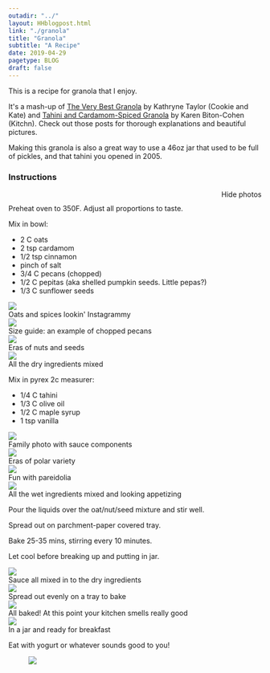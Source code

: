 ```yaml
---
outadir: "../"
layout: HHblogpost.html
link: "./granola"
title: "Granola"
subtitle: "A Recipe"
date: 2019-04-29
pagetype: BLOG
draft: false
---
```


This is a recipe for granola that I enjoy.

It's a mash-up of [The Very Best Granola](https://cookieandkate.com/2015/healthy-granola-recipe/) by Kathryne Taylor (Cookie and Kate) and [Tahini and Cardamom-Spiced Granola](https://www.thekitchn.com/recipe-tahini-and-cardamom-spiced-granola-211762) by Karen Biton-Cohen (Kitchn). Check out those posts for thorough explanations and beautiful pictures.

Making this granola is also a great way to use a 46oz jar that used to be full of pickles, and that tahini you opened in 2005.

### Instructions
<div style='height:1em;'><span style='float:right;' class='picture-toggle-button'>Hide photos</span></div>

Preheat oven to 350F. Adjust all proportions to taste.

Mix in bowl:
- 2 C oats
- 2 tsp cardamom
- 1/2 tsp cinnamon
- pinch of salt
- 3/4 C pecans (chopped)
- 1/2 C pepitas (aka shelled pumpkin seeds. Little pepas?)
- 1/3 C sunflower seeds

<div class='photobook'>
	<div><img class='vt' src='./blank.png' data-src='./oatsandspices.jpg'>
		<div class='overlaid'>Oats and spices lookin' Instagrammy</div></div>
	<div><img class='vt' src='./blank.png' data-src='./choppedpecans.jpg'>
		<div class='overlaid'>Size guide: an example of chopped pecans</div></div>
	<div><img class='vt' src='./blank.png' data-src='./nutsinpyrex.jpg'>
		<div class='overlaid'>Eras of nuts and seeds</div></div>
	<div><img class='vt' src='./blank.png' data-src='./dryingreds.jpg'>
		<div class='overlaid'>All the dry ingredients mixed</div></div>
</div>

Mix in pyrex 2c measurer:
- 1/4 C tahini
- 1/3 C olive oil
- 1/2 C maple syrup
- 1 tsp vanilla

<div class='photobook'>
	<div><img class='hz' src='./blank.png' data-src='./saucefamilyphoto.jpg'>
		<div class='overlaid'>Family photo with sauce components</div></div>
	<div><img class='hz' src='./blank.png' data-src='./sauceside.jpg'>
		<div class='overlaid'>Eras of polar variety</div></div>
	<div><img class='hz' src='./blank.png' data-src='./saucetop.jpg'>
		<div class='overlaid'>Fun with pareidolia</div></div>
	<div><img class='vt' src='./blank.png' data-src='./saucestirred.jpg'>
		<div class='overlaid'>All the wet ingredients mixed and looking appetizing</div></div>
</div>


Pour the liquids over the oat/nut/seed mixture and stir well.

Spread out on parchment-paper covered tray.

Bake 25-35 mins, stirring every 10 minutes.

Let cool before breaking up and putting in jar.

<div class='photobook'>
	<div><img class='vt' src='./blank.png' data-src='./mixed.jpg'>
		<div class='overlaid'>Sauce all mixed in to the dry ingredients</div></div>
	<div><img class='hz' src='./blank.png' data-src='./uncooked.jpg'>
		<div class='overlaid'>Spread out evenly on a tray to bake</div></div>
	<div><img class='vt' src='./blank.png' data-src='./cooked.jpg'>
		<div class='overlaid'>All baked! At this point your kitchen smells really good</div></div>
	<div><img class='vt' src='./blank.png' data-src='./jarred.jpg'>
		<div class='overlaid'>In a jar and ready for breakfast</div></div>
</div>

Eat with yogurt or whatever sounds good to you!
<figure><a href='./inbowlwithyogurt.jpg'><img src='./inbowlwithyogurt.jpg'></a></figure>


